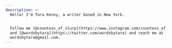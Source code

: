 ```yaml
---
description: >-
  Hello! I'm Tara Kenny, a writer based in New York. 


  Follow me [@countess_of_slurp](https://www.instagram.com/countess_of_slurp/)
  and [@wordsbytara](https://twitter.com/wordsbytara) and reach me at
  wordsbytara@gmail.com.
---
```


